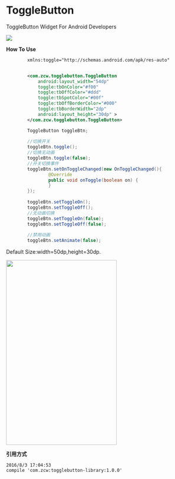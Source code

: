 ToggleButton
============

ToggleButton Widget For Android Developers

<img src="https://github.com/zcweng/ToggleButton/blob/master/ToggleButtonSample/21879.gif"/>

<b>How To Use</b>
```xml
        xmlns:toggle="http://schemas.android.com/apk/res-auto"


        <com.zcw.togglebutton.ToggleButton
            android:layout_width="54dp"
            toggle:tbOnColor="#f00"
            toggle:tbOffColor="#ddd"
            toggle:tbSpotColor="#00f"
            toggle:tbOffBorderColor="#000"
            toggle:tbBorderWidth="2dp"
            android:layout_height="30dp" >
        </com.zcw.togglebutton.ToggleButton>
```

```java
        ToggleButton toggleBtn;
        
        //切换开关
        toggleBtn.toggle();
        //切换无动画
        toggleBtn.toggle(false);
        //开关切换事件
        toggleBtn.setOnToggleChanged(new OnToggleChanged(){
                @Override
                public void onToggle(boolean on) {
                }
        });
        
        toggleBtn.setToggleOn();
        toggleBtn.setToggleOff();
        //无动画切换
        toggleBtn.setToggleOn(false);
        toggleBtn.setToggleOff(false);
        
        //禁用动画
        toggleBtn.setAnimate(false);
```
Default Size:width=50dp,height=30dp.


<img src="https://github.com/zcweng/ToggleButton/blob/master/ToggleButtonSample/device-2014-08-31-231538.png" width="300" height="500"/>

<b>引用方式</b>
```
2016/8/3 17:04:53 
compile 'com.zcw:togglebutton-library:1.0.0'
```